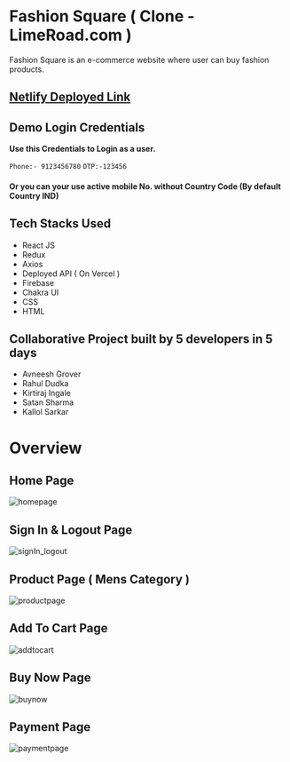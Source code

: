 <h1>Fashion Square ( Clone - LimeRoad.com )</h1>

Fashion Square is an e-commerce website where user can buy fashion products. 

## [Netlify Deployed Link](https://fashi0n-square.netlify.app/)

## Demo Login Credentials

**Use this Credentials to Login as a user.**

 `Phone:- 9123456780`
 `OTP:-123456`
 
 <h4> Or you can your use active mobile No. without Country Code (By default Country IND) <h4>
 
## Tech Stacks Used
- React JS
- Redux
- Axios
- Deployed API ( On Vercel )
- Firebase
- Chakra UI
- CSS
- HTML

## Collaborative Project built by 5 developers in 5 days

 * Avneesh Grover
 * Rahul Dudka
 * Kirtiraj Ingale
 * Satan Sharma
 * Kallol Sarkar
 
# Overview

## Home Page

![homepage](https://user-images.githubusercontent.com/101358022/214774827-562c77a8-7cde-46a5-abc2-16283c9ddc33.png)

## Sign In & Logout Page

![signIn_logout](https://user-images.githubusercontent.com/101358022/214776988-aeae57c9-5ee5-44de-97df-0bdee7e5d6e2.png)


## Product Page ( Mens Category )

![productpage](https://user-images.githubusercontent.com/101358022/214775702-16b47e3d-a987-4320-ad26-1e7b1ab6677b.png)

## Add To Cart Page

![addtocart](https://user-images.githubusercontent.com/101358022/214775782-cdb54f0c-e277-4652-91c6-4e1b54e5368c.png)

## Buy Now Page

![buynow](https://user-images.githubusercontent.com/101358022/214775835-3e7e203e-5670-4d38-9e7d-8f41a0c6de97.png)

## Payment Page

![paymentpage](https://user-images.githubusercontent.com/101358022/214775892-292995d7-6946-4455-920f-e7748cfad971.png)



